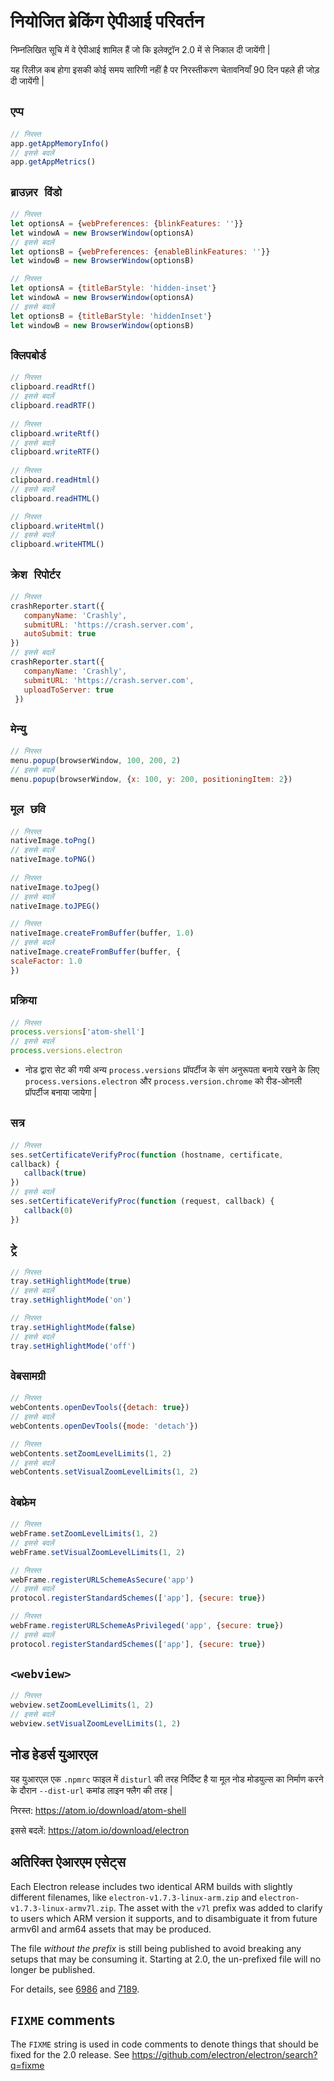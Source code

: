 # नियोजित ब्रेकिंग ऐपीआई परिवर्तन

निम्नलिखित सूचि में वे ऐपीआई शामिल हैं जो कि इलेक्ट्रॉन 2.0 में से निकाल दी जायेंगी |

यह रिलीज़ कब होगा इसकी कोई समय सारिणी नहीं है पर निरस्तीकरण चेतावनियाँ 90 दिन पहले ही जोड़ दी जायेंगी |

## `एप्प`

```js
// निरस्त
app.getAppMemoryInfo()
// इससे बदलें
app.getAppMetrics()
```

## `ब्राउज़र विंडो`

```js
// निरस्त
let optionsA = {webPreferences: {blinkFeatures: ''}}
let windowA = new BrowserWindow(optionsA)
// इससे बदलें
let optionsB = {webPreferences: {enableBlinkFeatures: ''}}
let windowB = new BrowserWindow(optionsB)
```

```js
// निरस्त
let optionsA = {titleBarStyle: 'hidden-inset'}
let windowA = new BrowserWindow(optionsA)
// इससे बदलें
let optionsB = {titleBarStyle: 'hiddenInset'}
let windowB = new BrowserWindow(optionsB)
```

## `क्लिपबोर्ड`

```js
// निरस्त
clipboard.readRtf()
// इससे बदलें
clipboard.readRTF()
 
// निरस्त
clipboard.writeRtf() 
// इससे बदलें
clipboard.writeRTF()
 
// निरस्त
clipboard.readHtml() 
// इससे बदलें
clipboard.readHTML() 

// निरस्त
clipboard.writeHtml() 
// इससे बदलें
clipboard.writeHTML()
```

## `क्रेश रिपोर्टर`

```js
// निरस्त
crashReporter.start({
   companyName: 'Crashly',
   submitURL: 'https://crash.server.com',
   autoSubmit: true 
}) 
// इससे बदलें
crashReporter.start({
   companyName: 'Crashly',
   submitURL: 'https://crash.server.com',
   uploadToServer: true
 })
```

## `मेन्यु`

```js
// निरस्त
menu.popup(browserWindow, 100, 200, 2)
// इससे बदलें
menu.popup(browserWindow, {x: 100, y: 200, positioningItem: 2})
```

## `मूल छवि`

```js
// निरस्त
nativeImage.toPng() 
// इससे बदलें
nativeImage.toPNG()
 
// निरस्त
nativeImage.toJpeg() 
// इससे बदलें
nativeImage.toJPEG() 

// निरस्त
nativeImage.createFromBuffer(buffer, 1.0) 
// इससे बदलें
nativeImage.createFromBuffer(buffer, {   
scaleFactor: 1.0 
})
```

## `प्रक्रिया`

```js
// निरस्त
process.versions['atom-shell'] 
// इससे बदलें
process.versions.electron
```

* नोड द्वारा सेट की गयी अन्य `process.versions` प्रॉपर्टीज के संग अनुरूपता बनाये रखने के लिए `process.versions.electron` और `process.version.chrome` को रीड-ओनली प्रॉपर्टीज बनाया जायेगा |

## `सत्र`

```js
// निरस्त
ses.setCertificateVerifyProc(function (hostname, certificate, 
callback) {
   callback(true) 
}) 
// इससे बदलें
ses.setCertificateVerifyProc(function (request, callback) {
   callback(0) 
})
```

## `ट्रे`

```js
// निरस्त
tray.setHighlightMode(true)
// इससे बदलें
tray.setHighlightMode('on')

// निरस्त
tray.setHighlightMode(false)
// इससे बदलें
tray.setHighlightMode('off')
```

## `वेबसामग्री`

```js
// निरस्त
webContents.openDevTools({detach: true}) 
// इससे बदलें
webContents.openDevTools({mode: 'detach'})
```

```js
// निरस्त
webContents.setZoomLevelLimits(1, 2) 
// इससे बदलें
webContents.setVisualZoomLevelLimits(1, 2)
```

## `वेबफ्रेम`

```js
// निरस्त
webFrame.setZoomLevelLimits(1, 2) 
// इससे बदलें
webFrame.setVisualZoomLevelLimits(1, 2) 

// निरस्त
webFrame.registerURLSchemeAsSecure('app') 
// इससे बदलें
protocol.registerStandardSchemes(['app'], {secure: true}) 

// निरस्त
webFrame.registerURLSchemeAsPrivileged('app', {secure: true}) 
// इससे बदलें
protocol.registerStandardSchemes(['app'], {secure: true})
```

## `<webview>`

```js
// निरस्त
webview.setZoomLevelLimits(1, 2) 
// इससे बदलें
webview.setVisualZoomLevelLimits(1, 2)
```

## नोड हेडर्स युआरएल

यह युआरएल एक `.npmrc` फाइल में `disturl` की तरह निर्दिष्ट है या मूल नोड मोडयुल्स का निर्माण करने के दौरान `--dist-url` कमांड लाइन फ्लैग की तरह |

निरस्त: https://atom.io/download/atom-shell

इससे बदलें: https://atom.io/download/electron

## अतिरिक्त ऐआरएम एसेट्स

Each Electron release includes two identical ARM builds with slightly different filenames, like `electron-v1.7.3-linux-arm.zip` and `electron-v1.7.3-linux-armv7l.zip`. The asset with the `v7l` prefix was added to clarify to users which ARM version it supports, and to disambiguate it from future armv6l and arm64 assets that may be produced.

The file *without the prefix* is still being published to avoid breaking any setups that may be consuming it. Starting at 2.0, the un-prefixed file will no longer be published.

For details, see [6986](https://github.com/electron/electron/pull/6986) and [7189](https://github.com/electron/electron/pull/7189).

## `FIXME` comments

The `FIXME` string is used in code comments to denote things that should be fixed for the 2.0 release. See https://github.com/electron/electron/search?q=fixme